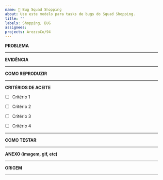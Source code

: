 ```yaml
---
name: 🐛 Bug Squad Shopping
about: Use este modelo para tasks de bugs do Squad Shopping.
title: ""
labels: Shopping, BUG
assignees:
projects: ArezzoCo/94
---
```


**PROBLEMA**

----

**EVIDÊNCIA**


----

**COMO REPRODUZIR**


----

**CRITÉRIOS DE ACEITE**
- [ ] Critério 1
- [ ] Critério 2
- [ ] Critério 3
- [ ] Critério 4


----

**COMO TESTAR**


----

**ANEXO (imagem, gif, etc)**


----

**ORIGEM**

----
